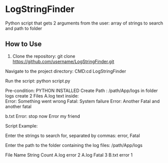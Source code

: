 # LogStringFinder
Python script that gets 2 arguments from the user: array of strings to search and path to folder

## How to Use

1. Clone the repository:
   git clone https://github.com/username/LogStringFinder.git

Navigate to the project directory:
CMD:cd LogStringFinder

Run the script:
python script.py

Pre-condition:
PYTHON INSTALLED
Create Path : /path/App/logs 
in folder logs create 2 Files
A.log text inside:  
Error: Something went wrong
Fatal: System failure
Error: Another Fatal and another fatal
                                       
b.txt 
Error: stop now
Error my friend

Script Example:

Enter the strings to search for, separated by commas: error, Fatal

Enter the path to the folder containing the log files: /path/App/logs

File Name                     String                       Count
A.log                          error                        2
A.log                          Fatal                         3
 B.txt                         error                         1
